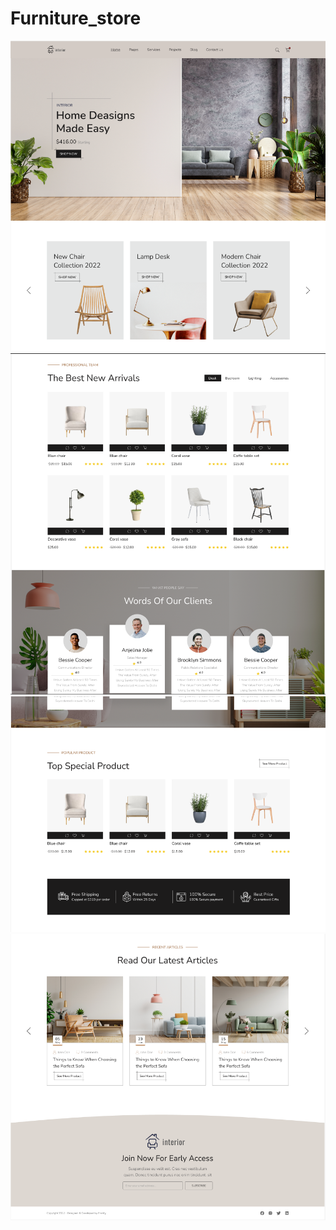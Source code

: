 # Furniture_store
![Image alt](https://github.com/88Natalia88/Furniture_store/blob/main/shop%20screen1.png)
![Image alt](https://github.com/88Natalia88/Furniture_store/blob/main/shop%20screen2.png)
![Image alt](https://github.com/88Natalia88/Furniture_store/blob/main/shop%20screen3.png)
![Image alt](https://github.com/88Natalia88/Furniture_store/blob/main/shop%20screen4.png)
